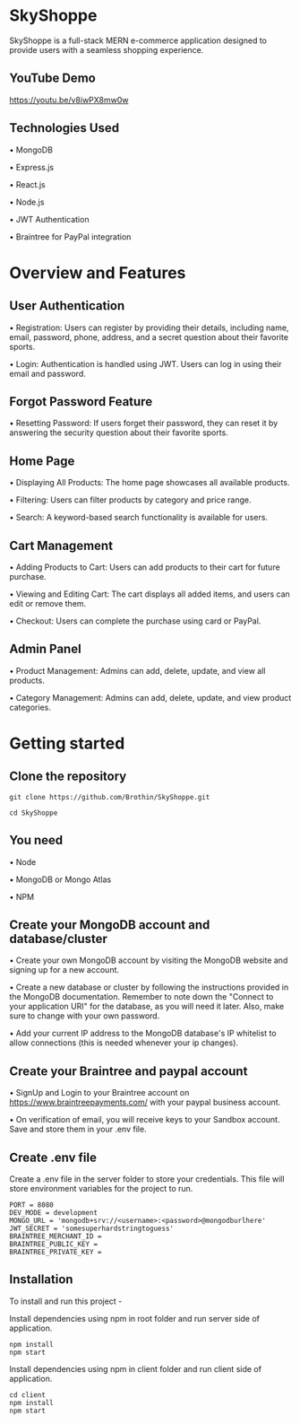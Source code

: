 # SkyShoppe
SkyShoppe is a full-stack MERN e-commerce application designed to provide users with a seamless shopping experience.

## YouTube Demo
https://youtu.be/v8iwPX8mw0w

## Technologies Used
• MongoDB

• Express.js

• React.js

• Node.js

• JWT Authentication

• Braintree for PayPal integration

# Overview and Features
## User Authentication
• Registration: Users can register by providing their details, including name, email, password, phone, address, and a secret question about their favorite sports.

• Login: Authentication is handled using JWT. Users can log in using their email and password.

## Forgot Password Feature
• Resetting Password: If users forget their password, they can reset it by answering the security question about their favorite sports.

## Home Page
• Displaying All Products: The home page showcases all available products.

• Filtering: Users can filter products by category and price range.

• Search: A keyword-based search functionality is available for users.

## Cart Management
• Adding Products to Cart: Users can add products to their cart for future purchase.

• Viewing and Editing Cart: The cart displays all added items, and users can edit or remove them.

• Checkout: Users can complete the purchase using card or PayPal.

## Admin Panel
• Product Management: Admins can add, delete, update, and view all products.

• Category Management: Admins can add, delete, update, and view product categories.

# Getting started

## Clone the repository
```
git clone https://github.com/Brothin/SkyShoppe.git
```
```
cd SkyShoppe
```

## You need
• Node

• MongoDB or Mongo Atlas

• NPM

## Create your MongoDB account and database/cluster
• Create your own MongoDB account by visiting the MongoDB website and signing up for a new account.

• Create a new database or cluster by following the instructions provided in the MongoDB documentation. Remember to note down the "Connect to your application URI" for the database, as you will need it later. Also, make sure to change with your own password.

• Add your current IP address to the MongoDB database's IP whitelist to allow connections (this is needed whenever your ip changes).

## Create your Braintree and paypal account
• SignUp and Login to your Braintree account on https://www.braintreepayments.com/ with your paypal business account.

• On verification of email, you will receive keys to your Sandbox account. Save and store them in your .env file.

## Create .env file
Create a .env file in the server folder to store your credentials. This file will store environment variables for the project to run.
```
PORT = 8080
DEV_MODE = development
MONGO_URL = 'mongodb+srv://<username>:<password>@mongodburlhere'
JWT_SECRET = 'somesuperhardstringtoguess'
BRAINTREE_MERCHANT_ID = 
BRAINTREE_PUBLIC_KEY = 
BRAINTREE_PRIVATE_KEY =
```

## Installation
To install and run this project - 

Install dependencies using npm in root folder and run server side of application.
```
npm install
npm start
```
Install dependencies using npm in client folder and run client side of application.
```
cd client
npm install
npm start
```
